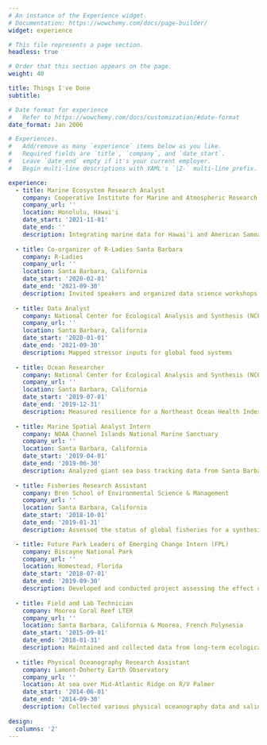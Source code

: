 ```yaml
---
# An instance of the Experience widget.
# Documentation: https://wowchemy.com/docs/page-builder/
widget: experience

# This file represents a page section.
headless: true

# Order that this section appears on the page.
weight: 40

title: Things I've Done
subtitle:

# Date format for experience
#   Refer to https://wowchemy.com/docs/customization/#date-format
date_format: Jan 2006

# Experiences.
#   Add/remove as many `experience` items below as you like.
#   Required fields are `title`, `company`, and `date_start`.
#   Leave `date_end` empty if it's your current employer.
#   Begin multi-line descriptions with YAML's `|2-` multi-line prefix.

experience:
  - title: Marine Ecosystem Research Analyst
    company: Cooperative Institute for Marine and Atmospheric Research (CIMAR)
    company_url: ''
    location: Honolulu, Hawai'i
    date_start: '2021-11-01'
    date_end: ''
    description: Integrating marine data for Hawai'i and American Samoa
    
  - title: Co-organizer of R-Ladies Santa Barbara
    company: R-Ladies
    company_url: ''
    location: Santa Barbara, California
    date_start: '2020-02-01'
    date_end: '2021-09-30'
    description: Invited speakers and organized data science workshops; created and led workshops
        
  - title: Data Analyst
    company: National Center for Ecological Analysis and Synthesis (NCEAS)
    company_url: ''
    location: Santa Barbara, California
    date_start: '2020-01-01'
    date_end: '2021-09-30'
    description: Mapped stressor inputs for global food systems
    
  - title: Ocean Researcher
    company: National Center for Ecological Analysis and Synthesis (NCEAS)
    company_url: ''
    location: Santa Barbara, California
    date_start: '2019-07-01'
    date_end: '2019-12-31'
    description: Measured resilience for a Northeast Ocean Health Index assessment
    
  - title: Marine Spatial Analyst Intern
    company: NOAA Channel Islands National Marine Sanctuary
    company_url: ''
    location: Santa Barbara, California 
    date_start: '2019-04-01'
    date_end: '2019-06-30'
    description: Analyzed giant sea bass tracking data from Santa Barbara Island (*part time*)
    
  - title: Fisheries Research Assistant
    company: Bren School of Environmental Science & Management
    company_url: ''
    location: Santa Barbara, California
    date_start: '2018-10-01'
    date_end: '2019-01-31'
    description: Assessed the status of global fisheries for a synthesis paper

  - title: Future Park Leaders of Emerging Change Intern (FPL)
    company: Biscayne National Park
    company_url: ''
    location: Homestead, Florida
    date_start: '2018-07-01'
    date_end: '2019-09-30'
    description: Developed and conducted project assessing the effect of reef health on coral reef assemblages
    
  - title: Field and Lab Technician
    company: Moorea Coral Reef LTER
    company_url: ''
    location: Santa Barbara, California & Moorea, French Polynesia
    date_start: '2015-09-01'
    date_end: '2018-01-31'
    description: Maintained and collected data from long-term ecological and oceanographic experiments
    
  - title: Physical Oceanography Research Assistant
    company: Lamont-Doherty Earth Observatory
    company_url: ''
    location: At sea over Mid-Atlantic Ridge on R/V Palmer 
    date_start: '2014-06-01'
    date_end: '2014-09-30'
    description: Collected various physical oceanography data and salinity samples via rosette
    
design:
  columns: '2'
---
```

